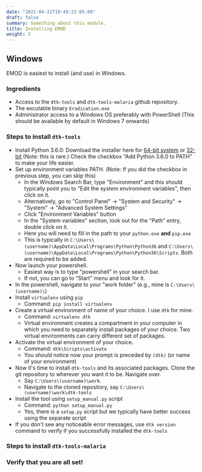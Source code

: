 ```yaml
---
date: "2022-04-21T10:49:22-05:00"
draft: false
summary: Something about this module.
title: Installing EMOD
weight: 2
---
```


## Windows
EMOD is easiest to install (and use) in Windows.

### Ingredients
- Access to the `dtk-tools` and `dtk-tools-malaria` github repository.
- The excutable binary `Eradication.exe`
- Administrator access to a Windows OS preferably with PowerShell (This should be available by default in Windows 7 onwards)

### Steps to install `dtk-tools`
- Install Python 3.6.0: Download the installer here for [64-bit system](https://www.python.org/ftp/python/3.6.0/python-3.6.0-amd64.exe) or [32-bit](https://www.python.org/ftp/python/3.6.0/python-3.6.0.exe) (Note: this is rare.) Check the checkbox "Add Python 3.6.0 to PATH" to make your life easier.
- Set up environment variables PATH. (Note: If you did the checkbox in previous step, you can skip this)
    + In the Windows Search Bar, type "Environment" and this should typically point you to "Edit the system environment variables", then click on it.
    + Alternatively, go to "Control Panel" -> "System and Security" -> "System" -> "Advanced System Settings"
    + Click "Environment Variables" button
    + In the "System variables" section, look out for the "Path" entry, double click on it.
    + Here you will need to fill in the path to your `python.exe` **and** `pip.exe`
    + This is typically in `C:\Users\(username)\AppData\Local\Programs\Python\Python36` and `C:\Users\(username)\AppData\Local\Programs\Python\Python36\Scripts`. Both are required to be added.
- Now launch your powershell.
    + Easiest way is to type "powershell" in your search bar.
    + If not, you can go to "Start" menu and look for it.
- In the powershell, navigate to your "work folder" (e.g., mine is `C:\Users\(username)\`)
- Install `virtualenv` using `pip`
    + Command: `pip install virtualenv`
- Create a virtual environment of name of your choice. I use `dtk` for mine.
    + Command: `virtualenv dtk`
    + Virtual environment creates a compartment in your computer in which you need to separately install packages of your choice. Two virtual environments can carry different set of packages.
- Activate the virtual environment of your choice.
    + Command: `dtk\Scripts\activate`
    + You *should* notice now your prompt is preceded by `(dtk)` (or name of your environment)
- Now it's time to install `dtk-tools` and its associated packages. Clone the git repository to wherever you want it to be. Navigate over.
    + Say `C:\Users\(username)\work`. 
    + Navigate to the cloned repository, say `C:\Users\(username)\work\dtk-tools`
- Install the tool using `setup_manual.py` script
    + Command: `python setup_manual.py`
    + Yes, there is a `setup.py` script but we typically have better success using the separate script
- If you don't see any noticeable error messages, use `dtk version` command to verify if you successfully installed the `dtk-tools`

### Steps to install `dtk-tools-malaria`

### Verify that you are all set!